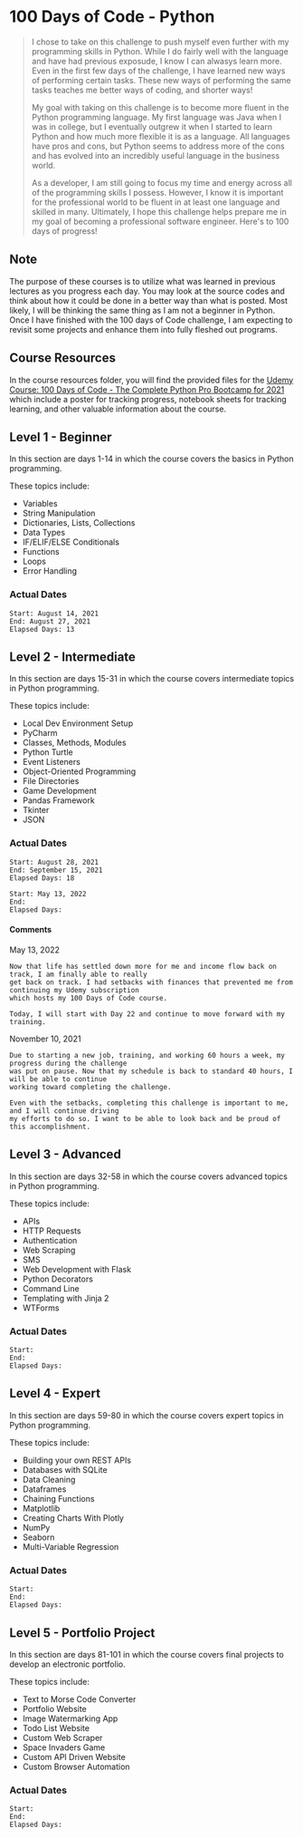 # 100 Days of Code - Python

> I chose to take on this challenge to push myself even further with my programming skills in Python. While I do fairly well with the language and have had previous exposude, I know I can alwasys learn more. Even in the first few days of the challenge, I have learned new ways of performing certain tasks. These new ways of performing the same tasks teaches me better ways of coding, and shorter ways!
>
> My goal with taking on this challenge is to become more fluent in the Python programming language. My first language was Java when I was in college, but I eventually outgrew it when I started to learn Python and how much more flexible it is as a language. All languages have pros and cons, but Python seems to address more of the cons and has evolved into an incredibly useful language in the business world.
>
> As a developer, I am still going to focus my time and energy across all of the programming skills I possess. However, I know it is important for the professional world to be fluent in at least one language and skilled in many. Ultimately, I hope this challenge helps prepare me in my goal of becoming a professional software engineer. Here's to 100 days of progress!

## Note

The purpose of these courses is to utilize what was learned in previous lectures as you progress each day. You may look at the source codes and think about how it could be done in a better way than what is posted. Most likely, I will be thinking the same thing as I am not a beginner in Python. Once I have finished with the 100 days of Code challenge, I am expecting to revisit some projects and enhance them into fully fleshed out programs.

## Course Resources

In the course resources folder, you will find the provided files for the [Udemy Course: 100 Days of Code - The Complete Python Pro Bootcamp for 2021](https://www.udemy.com/course/100-days-of-code/learn) which include a poster for tracking progress, notebook sheets for tracking learning, and other valuable information about the course.

## Level 1 - Beginner

In this section are days 1-14 in which the course covers the basics in Python programming.

These topics include:

- Variables
- String Manipulation
- Dictionaries, Lists, Collections
- Data Types
- IF/ELIF/ELSE Conditionals
- Functions
- Loops
- Error Handling

### Actual Dates

    Start: August 14, 2021
    End: August 27, 2021
    Elapsed Days: 13

## Level 2 - Intermediate

In this section are days 15-31 in which the course covers intermediate topics in Python programming.

These topics include:

- Local Dev Environment Setup
- PyCharm
- Classes, Methods, Modules
- Python Turtle
- Event Listeners
- Object-Oriented Programming
- File Directories
- Game Development
- Pandas Framework
- Tkinter
- JSON

### Actual Dates

    Start: August 28, 2021
    End: September 15, 2021
    Elapsed Days: 18

    Start: May 13, 2022
    End: 
    Elapsed Days: 

#### Comments

May 13, 2022

    Now that life has settled down more for me and income flow back on track, I am finally able to really
    get back on track. I had setbacks with finances that prevented me from continuing my Udemy subscription
    which hosts my 100 Days of Code course.

    Today, I will start with Day 22 and continue to move forward with my training.

November 10, 2021

    Due to starting a new job, training, and working 60 hours a week, my progress during the challenge
    was put on pause. Now that my schedule is back to standard 40 hours, I will be able to continue
    working toward completing the challenge. 
    
    Even with the setbacks, completing this challenge is important to me, and I will continue driving
    my efforts to do so. I want to be able to look back and be proud of this accomplishment.

## Level 3 - Advanced

In this section are days 32-58 in which the course covers advanced topics in Python programming.

These topics include:

- APIs
- HTTP Requests
- Authentication
- Web Scraping
- SMS
- Web Development with Flask
- Python Decorators
- Command Line
- Templating with Jinja 2
- WTForms

### Actual Dates

    Start: 
    End: 
    Elapsed Days: 

## Level 4 - Expert

In this section are days 59-80 in which the course covers expert topics in Python programming.

These topics include:

- Building your own REST APIs
- Databases with SQLite
- Data Cleaning
- Dataframes
- Chaining Functions
- Matplotlib
- Creating Charts With Plotly
- NumPy
- Seaborn
- Multi-Variable Regression

### Actual Dates

    Start: 
    End: 
    Elapsed Days: 

## Level 5 - Portfolio Project

In this section are days 81-101 in which the course covers final projects to develop an electronic portfolio.

These topics include:

- Text to Morse Code Converter
- Portfolio Website
- Image Watermarking App
- Todo List Website
- Custom Web Scraper
- Space Invaders Game
- Custom API Driven Website
- Custom Browser Automation

### Actual Dates

    Start: 
    End: 
    Elapsed Days: 
